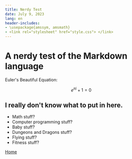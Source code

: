 ```yaml
---
title: Nerdy Test
date: July 9, 2023
lang: en
header-includes:
- \usepackage{amssym, amsmath}
- <link rel="stylesheet" href="style.css"> </link>
---
```


# A nerdy test of the Markdown language

Euler's Beautiful Equation: 

$$ e^{\pi i} + 1 = 0$$

## I really don't know what to put in here.

- Math stuff?
- Computer programming stuff?
- Baby stuff?
- Dungeons and Dragons stuff?
- Flying stuff?
- Fitness stuff?

[Home](index.html)
